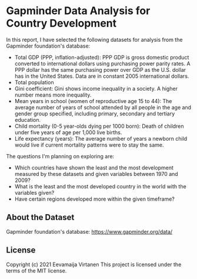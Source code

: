 # Gapminder Data Analysis for Country Development

In this report, I have selected the following datasets for analysis from the Gapminder foundation's database:

- Total GDP (PPP, inflation-adjusted): PPP GDP is gross domestic product converted to international dollars using purchasing power parity rates. A PPP dollar has the same purchasing power over GDP as the U.S. dollar has in the United States. Data are in constant 2005 international dollars.
- Total population
- Gini coefficient: Gini shows income inequality in a society. A higher number means more inequality.
- Mean years in school (women of reproductive age 15 to 44): The average number of years of school attended by all people in the age and gender group specified, including primary, secondary and tertiary education.
- Child mortality (0-5 year-olds dying per 1000 born): Death of children under five years of age per 1,000 live births.
- Life expectancy (years): The average number of years a newborn child would live if current mortality patterns were to stay the same.

The questions I'm planning on exploring are:

- Which countries have shown the least and the most development measured by these datasets and given variables between 1970 and 2009?
- What is the least and the most developed country in the world with the variables given?
- Have certain regions developed more within the given timeframe?

## About the Dataset

Gapminder foundation's database: https://www.gapminder.org/data/

## License

Copyright (c) 2021 Eevamaija Virtanen
This project is licensed under the terms of the MIT license.
